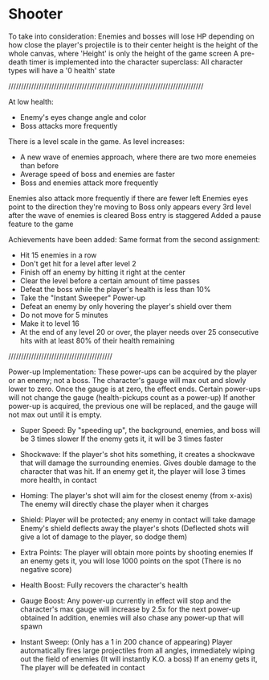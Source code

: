 # Shooter

To take into consideration:
Enemies and bosses will lose HP depending on how close the player's projectile is to their center
height is the height of the whole canvas, where 'Height' is only the height of the game screen
A pre-death timer is implemented into the character superclass: All character types will have a '0 health' state

/////////////////////////////////////////////////////////////////////////////

At low health:
- Enemy's eyes change angle and color
- Boss attacks more frequently

There is a level scale in the game. As level increases:
- A new wave of enemies approach, where there are two more enemeies than before
- Average speed of boss and enemies are faster
- Boss and enemies attack more frequently

Enemies also attack more frequently if there are fewer left
Enemies eyes point to the direction they're moving to
Boss only appears every 3rd level after the wave of enemies is cleared
Boss entry is staggered
Added a pause feature to the game

Achievements have been added: Same format from the second assignment:
- Hit 15 enemies in a row
- Don't get hit for a level after level 2
- Finish off an enemy by hitting it right at the center
- Clear the level before a certain amount of time passes
- Defeat the boss while the player's health is less than 10%
- Take the "Instant Sweeper" Power-up
- Defeat an enemy by only hovering the player's shield over them
- Do not move for 5 minutes
- Make it to level 16
- At the end of any level 20 or over, the player needs over 25 consecutive hits with at least 80% of their health remaining

/////////////////////////////////////////

Power-up Implementation:
These power-ups can be acquired by the player or an enemy; not a boss. The character's gauge will max out and slowly lower to zero.
Once the gauge is at zero, the effect ends. Certain power-ups will not change the gauge (health-pickups count as a power-up)
If another power-up is acquired, the previous one will be replaced, and the gauge will not max out until it is empty.

- Super Speed:
By "speeding up", the background, enemies, and boss will be 3 times slower
If the enemy gets it, it will be 3 times faster

- Shockwave:
If the player's shot hits something, it creates a shockwave that will damage the surrounding enemies. Gives double damage to the character that was hit.
If an enemy get it, the player will lose 3 times more health, in contact

- Homing:
The player's shot will aim for the closest enemy (from x-axis)
The enemy will directly chase the player when it charges

- Shield:
Player will be protected; any enemy in contact will take damage
Enemy's shield deflects away the player's shots (Deflected shots will give a lot of damage to the player, so dodge them)

- Extra Points:
The player will obtain more points by shooting enemies
If an enemy gets it, you will lose 1000 points on the spot (There is no negative score)

- Health Boost:
Fully recovers the character's health

- Gauge Boost:
Any power-up currently in effect will stop and the character's max gauge will increase by 2.5x for the next power-up obtained
In addition, enemies will also chase any power-up that will spawn

- Instant Sweep: (Only has a 1 in 200 chance of appearing)
Player automatically fires large projectiles from all angles, immediately wiping out the field of enemies (It will instantly K.O. a boss)
If an enemy gets it, The player will be defeated in contact
